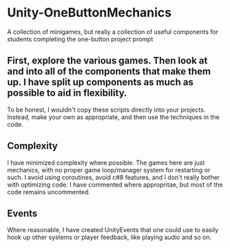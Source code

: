 # Unity-OneButtonMechanics
A collection of minigames, but really a collection of useful components for students completing the one-button project prompt

## First, explore the various games. Then look at and into all of the components that make them up. I have split up components as much as possible to aid in flexibility. 

To be honest, I wouldn't copy these scripts directly into your projects. Instead, make your own as appropriate, and then use the techniques in the code.

## Complexity
I have minimized complexity where possible. The games here are just mechanics, with no proper game loop/manager system for restarting or such. I avoid using coroutines, avoid c#8 features, and I don't really bother with optimizing code. I have commented where appropritae, but most of the code remains uncommented.

## Events
Where reasonable, I have created UnityEvents that one could use to easily hook up other systems or player feedback, like playing audio and so on.
